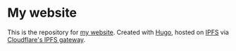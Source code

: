 # My website

This is the repository for [my website](https://www.brhiggins.com/). Created with
[Hugo](https://gohugo.io/), hosted on [IPFS](https://ipfs.io/) via [Cloudflare's IPFS
gateway](https://developers.cloudflare.com/distributed-web/ipfs-gateway).
